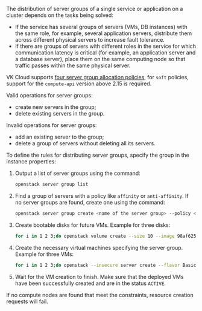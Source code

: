 The distribution of server groups of a single service or application on a cluster depends on the tasks being solved:

- If the service has several groups of servers (VMs, DB instances) with the same role, for example, several application servers, distribute them across different physical servers to increase fault tolerance.
- If there are groups of servers with different roles in the service for which communication latency is critical (for example, an application server and a database server), place them on the same computing node so that traffic passes within the same physical server.

VK Cloud supports [four server group allocation policies](../../concepts/vm-concept#server_group), for `soft` policies, support for the `compute-api` version above 2.15 is required.

<warn>

Valid operations for server groups:

- create new servers in the group;
- delete existing servers in the group.

Invalid operations for server groups:

- add an existing server to the group;
- delete a group of servers without deleting all its servers.

</warn>

To define the rules for distributing server groups, specify the group in the instance properties:

1. Output a list of server groups using the command:

    ```bash
    openstack server group list
    ```

1. Find a group of servers with a policy like `affinity` or `anti-affinity`. If no server groups are found, create one using the command:

    ```bash
    ​openstack server group create <name of the server group> --policy <policy name>
    ```

1. Create bootable disks for future VMs. Example for three disks:

   ```bash
   for i in 1 2 3;do openstack volume create --size 10 --image 98af6254-XXXX-XXXX-XXXX-81858ce9302a --availability-zone MS1 --bootable root-volume-$i;done
   ```

1. Create the necessary virtual machines specifying the server group. Example for three VMs:

    ```bash
    for i in 1 2 3;do openstack --insecure server create --flavor Basic-1-1 --volume root-volume-$i --hint group=<politic group ID> --nic net-id=<network ID> vm-affinity-$i;done
    ```

1. Wait for the VM creation to finish. Make sure that the deployed VMs have been successfully created and are in the status `ACTIVE`.

<info>

If no compute nodes are found that meet the constraints, resource creation requests will fail.

</info>
